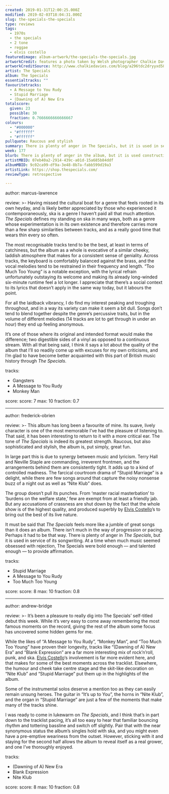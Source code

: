 ```yaml
---
created: 2019-01-31T12:00:25.000Z
modified: 2019-02-03T18:04:31.000Z
slug: the-specials-the-specials
type: reviews
tags:
  - 1970s
  - the specials
  - 2 tone
  - reggae
  - elvis costello
featuredimage: album-artwork/the-specials-the-specials.jpg
artworkCredit: features a photo taken by Welsh photographer Chalkie Davies at the Canal Basin in Coventry, the band’s home town. The members were cut out with a pair of scissors at the request of keyboard player Jerry Dammers, who wanted it ‘to look cheesy.’ The cutout was then incorporated into the iconic black and white ‘anti-design’ of 2 Tone Records.
artworkCreditSource: http://www.chalkiedavies.com/blog/a296tdc2dryyxd58jyfa7sfs679rw7
artist: The Specials
album: The Specials
essentialtracks: ""
favouritetracks:
  - A Message to You Rudy
  - Stupid Marriage
  - (Dawning of A) New Era
totalscore:
  given: 23
  possible: 30
  fraction: 0.7666666666666667
colours:
  - "#000000"
  - "#ffffff"
  - "#ffffff"
pullquote: Raucous and stylish
summary: There is plenty of anger in The Specials, but it is used in service of its songwriting. At a time when much music seemed obsessed with rejection, The Specials were bold enough — and talented enough — to provide affirmation.
week: 177
blurb: There is plenty of anger in the album, but it is used constructively. At a time when much music was obsessed with rejection, The Specials gave affirmation.
artistMBID: 07eb40a2-2914-439c-a01d-15a685b84ddf
albumMBID: 9c02ca99-df9a-3e48-8b7a-fabb599d19a3
artistLink: https://shop.thespecials.com/
reviewType: retrospective

---
```


author: marcus-lawrence

review: >-
  Having missed the cultural boat for a genre that feels rooted in its own heyday, and is likely better appreciated by those who experienced it contemporaneously, ska is a genre I haven’t paid all that much attention. *The Specials* defines my standing on ska in many ways, both as a genre whose experimentation is in its own existence and therefore carries more than a few sharp similarities between tracks, and as a really good time that wears thin every so often.

  The most recognisable tracks tend to be the best, at least in terms of catchiness, but the album as a whole is evocative of a similar cheeky, laddish atmosphere that makes for a consistent sense of geniality. Across tracks, the keyboard is comfortably balanced against the brass, and the vocal melodies tend to be restrained in their frequency and length. “Too Much Too Young” is a notable exception, with the lyrical refrain unfortunately outstaying its welcome and making its already long-winded six-minute runtime feel a lot longer. I appreciate that there’s a social context to its lyrics that doesn’t apply in the same way today, but it labours the point. 
  
  For all the laidback vibrancy, I do find my interest peaking and troughing throughout, and in a way its variety can make it seem a bit dull. Songs don’t tend to blend together despite the genre’s percussive traits, but in the volume of different melodies (14 tracks are lot to get through in under an hour) they end up feeling anonymous.

  It’s one of those where its original and intended format would make the difference; two digestible sides of a vinyl as opposed to a continuous stream. With all that being said, I think it says a lot about the quality of the album that I’ll so readily come up with excuses for my own criticisms, and I’m glad to have become better acquainted with this part of British music history through *The Specials*.

tracks:
  - Gangsters
  - ­­A Message to You Rudy
  - ­­Monkey Man

score:
  score: 7
  max: 10
  fraction: 0.7

---
author: frederick-obrien

review: >-
  This album has long been a favourite of mine. Its suave, lively character is one of the most memorable I’ve had the pleasure of listening to. That said, it has been interesting to return to it with a more critical ear. The tone of *The Specials* is indeed its greatest strength. Raucous, but also sophisticated and stylish, the album is, put simply, great fun.

  In large part this is due to synergy between music and lyricism. Terry Hall and Neville Staple are commanding, irreverent frontmen, and the arrangements behind them are consistently tight. It adds up to a kind of controlled madness. The farcical courtroom drama of “Stupid Marriage” is a delight, while there are few songs around that capture the noisy nonsense buzz of a night out as well as “Nite Klub” does.

  The group doesn’t pull its punches. From ‘master racial masterbation’ to ‘burdens on the welfare state,’ few are exempt from at least a friendly jab. But any accusations of crassness are shut down by the fact that the whole show is of the highest quality, and produced superbly by [Elvis Costello](/reviews/elvis-costello-my-aim-is-true/)’s to bring out the best of its live nature.

  It must be said that *The Specials* feels more like a jumble of great songs than it does an album. There isn’t much in the way of progression or pacing. Perhaps it had to be that way. There is plenty of anger in *The Specials*, but it is used in service of its songwriting. At a time when much music seemed obsessed with rejection, The Specials were bold enough — and talented enough — to provide affirmation.

tracks:
  - Stupid Marriage
  - ­­A Message to You Rudy
  - ­­Too Much Too Young

score:
  score: 8
  max: 10
  fraction: 0.8

---
author: andrew-bridge

review: >-
  It’s been a pleasure to really dig into The Specials’ self-titled debut this week. While it’s very easy to come away remembering the most famous moments on the record, giving the rest of the album some focus has uncovered some hidden gems for me.

  While the likes of “A Message to You Rudy”, “Monkey Man”, and “Too Much Too Young” have proven their longevity, tracks like “(Dawning of A) New Era” and “Blank Expression” are a far more interesting mix of rock’n’roll, punk, and ska. [Elvis Costello](/reviews/elvis-costello-my-aim-is-true/)‘s involvement is far more evident here, and that makes for some of the best moments across the tracklist. Elsewhere, the humour and cheek take centre stage and the skit-like decoration on “Nite Klub” and “Stupid Marriage” put them up in the highlights of the album.

  Some of the instrumental solos deserve a mention too as they can easily remain unsung heroes. The guitar in “It’s up to You”, the horns in “Nite Klub”, and the organ in “Stupid Marriage” are just a few of the moments that make many of the tracks shine.

  I was ready to come in lukewarm on *The Specials*, and I think that’s in part down to the tracklist pacing, it’s all too easy to hear that familiar bouncing rhythm and tottering bassline and switch off slightly. Pair that with the near synonymous status the album’s singles hold with ska, and you might even have a pre-emptive weariness from the outset. However, sticking with it and staying for the second half allows the album to reveal itself as a real grower, and one I’ve thoroughly enjoyed.

tracks:
  - (Dawning of A) New Era
  - ­­Blank Expression
  - ­­Nite Klub
  
score:
  score: 8
  max: 10
  fraction: 0.8
